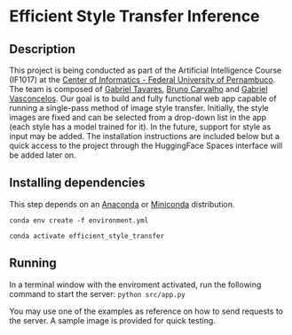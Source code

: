 # Efficient Style Transfer Inference

## Description

This project is being conducted as part of the Artificial Intelligence Course (IF1017) at the [Center of Informatics - Federal University of Pernambuco](https://portal.cin.ufpe.br/). The team is composed of [Gabriel Tavares](https://github.com/booleangabs), [Bruno Carvalho](https://github.com/Bruno0205) and [Gabriel Vasconcelos](https://github.com/GabrielVasconcel). Our goal is to build and fully functional web app capable of running a single-pass method of image style transfer. Initially, the style images are fixed and can be selected from a drop-down list in the app (each style has a model trained for it). In the future, support for style as input may be added. The installation instructions are included below but a quick access to the project through the HuggingFace Spaces interface will be added later on.

## Installing dependencies
This step depends on an [Anaconda](https://www.anaconda.com/download) or [Miniconda](/docs/getting-started/miniconda/main) distribution.

`conda env create -f environment.yml`

`conda activate efficient_style_transfer`

## Running

In a terminal window with the enviroment activated, run the following command to start the server:
`python src/app.py`

You may use one of the examples as reference on how to send requests to the server. A sample image is provided for quick testing.